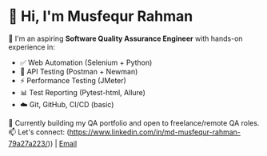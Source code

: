 # 👋 Hi, I'm Musfequr Rahman

🎯 I'm an aspiring **Software Quality Assurance Engineer** with hands-on experience in:

- ✅ Web Automation (Selenium + Python)
- 🔁 API Testing (Postman + Newman)
- ⚡ Performance Testing (JMeter)
- 📊 Test Reporting (Pytest-html, Allure)
- ☁️ Git, GitHub, CI/CD (basic)

📌 Currently building my QA portfolio and open to freelance/remote QA roles.
📫 Let's connect: (https://www.linkedin.com/in/md-musfequr-rahman-79a27a223/)) | [Email](musfequr47@gmail.com)
